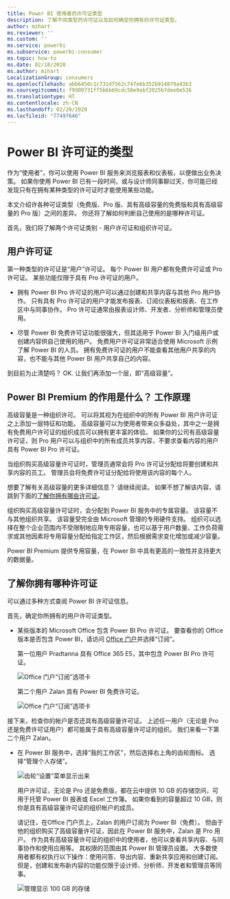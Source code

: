 ```yaml
---
title: Power BI 使用者的许可证类型
description: 了解不同类型的许可证以及如何确定你拥有的许可证类型。
author: mihart
ms.reviewer: ''
ms.custom: ''
ms.service: powerbi
ms.subservice: powerbi-consumer
ms.topic: how-to
ms.date: 02/18/2020
ms.author: mihart
LocalizationGroup: consumers
ms.openlocfilehash: abb6450c1c731df562c747e6b352b914879a43b3
ms.sourcegitcommit: f9909731ff5b6b69cdc58e9abf2025b7dee0e536
ms.translationtype: HT
ms.contentlocale: zh-CN
ms.lasthandoff: 02/20/2020
ms.locfileid: "77497646"
---
```

# <a name="types-of-power-bi-licenses"></a>Power BI 许可证的类型
作为“使用者”，你可以使用 Power BI 服务来浏览报表和仪表板，以便做出业务决策。 如果你使用 Power BI 已有一段时间，或与设计师同事聊过天，你可能已经发现只有在拥有某种类型的许可证时才能使用某些功能。 

本文介绍许各种可证类型（免费版、Pro 版、具有高级容量的免费版和具有高级容量的 Pro 版）之间的差异。 你还将了解如何判断自己使用的是哪种许可证。  

首先，我们将了解两个许可证类别 - 用户许可证和组织许可证。 

## <a name="user-licenses"></a>用户许可证
第一种类型的许可证是“用户”许可证。 每个 Power BI 用户都有免费许可证或 Pro 许可证。 某些功能仅限于具有 Pro 许可证的用户。  

- 拥有 Power BI Pro 许可证的用户可以通过创建和共享内容与其他 Pro 用户协作。 只有具有 Pro 许可证的用户才能发布报表、订阅仪表板和报表、在工作区中与同事协作。 Pro 许可证通常由报表设计师、开发者、分析师和管理员使用。


- 尽管 Power BI 免费许可证功能很强大，但其适用于 Power BI 入门级用户或创建内容供自己使用的用户。 免费用户许可证非常适合使用 Microsoft 示例了解 Power BI 的人员。 拥有免费许可证的用户不能查看其他用户共享的内容，也不能与其他 Power BI 用户共享自己的内容。  

到目前为止清楚吗？  OK. 让我们再添加一个层，即“高级容量”。

## <a name="what-does-power-bi-premium-do-how-does-it-work"></a>Power BI Premium 的作用是什么？ 工作原理
高级容量是一种组织许可。 可以将其视为在组织中的所有 Power BI 用户许可证之上添加一层特征和功能。 高级容量可以为使用者带来众多益处，其中之一是拥有免费用户许可证的组织成员可以拥有更丰富的体验。 如果你的公司有高级容量许可证，则 Pro 用户可以与组织中的所有成员共享内容，不要求查看内容的用户具有 Power BI Pro 许可证。   

当组织购买高级容量许可证时，管理员通常会将 Pro 许可证分配给将要创建和共享内容的员工。 管理员会将免费许可证分配给将使用该内容的每个人。  

想要了解有关高级容量的更多详细信息？ 请继续阅读。 如果不想了解该内容，请跳到下面的[了解你拥有哪些许可证](#find-out-which-license-you-have)。

组织购买高级容量许可证时，会分配到 Power BI 服务中的专属容量。 该容量不与其他组织共享。 该容量受完全由 Microsoft 管理的专用硬件支持。 组织可以选择在整个企业范围内不受限制地应用专用容量，也可以基于用户数量、工作负荷需求或其他因素将专用容量分配给指定工作区，然后根据需求变化增加或减少容量。

Power BI Premium 提供专用容量，在 Power BI 中具有更高的一致性并支持更大的数据量。 


## <a name="find-out-which-license-you-have"></a>了解你拥有哪种许可证
可以通过多种方式查阅 Power BI 许可证信息。 

首先，确定你所拥有的用户许可证类型。

- 某些版本的 Microsoft Office 包含 Power BI Pro 许可证。  要查看你的 Office 版本是否包含 Power BI，请访问 [Office 门户](https://portal.office.com/account)并选择“订阅”。

    第一位用户 Pradtanna 具有 Office 365 E5，其中包含 Power BI Pro 许可证。

    ![Office 门户“订阅”选项卡](media/end-user-license/power-bi-license-office.png)

    第二个用户 Zalan 具有 Power BI 免费许可证。 

    ![Office 门户“订阅”选项卡](media/end-user-license/power-bi-license-free.png)

接下来，检查你的帐户是否还具有高级容量许可证。 上述任一用户（无论是 Pro 还是免费许可证用户）都可能属于具有高级容量许可证的组织。  我们来看一下第二个用户 Zalan。  

- 在 Power BI 服务中，选择“我的工作区”，然后选择右上角的齿轮图标。 选择“管理个人存储”。

    ![齿轮“设置”菜单显示出来](media/end-user-license/power-bi-license-personal.png)

    用户许可证，无论是 Pro 还是免费版，都在云中提供 10 GB 的存储空间，可用于托管 Power BI 报表或 Excel 工作簿。 如果你看到的容量超过 10 GB，则你是具有高级容量许可证的组织帐户的成员。

    请记住，在Office 门户页上，Zalan 的用户订阅为 Power BI（免费）。 但由于他的组织购买了高级容量许可证，因此在 Power BI 服务中，Zalan 是 Pro 用户。 作为具有高级容量许可证的组织中的使用者，他可以查看共享内容、与同事协作和使用应用等。 其权限的范围由其 Power BI 管理员设置。 大多数使用者都有权执行以下操作：使用问答、导出内容、重新共享应用和创建订阅。  但是，创建和发布新内容的功能仅限于设计师、分析师、开发者和管理员等同事。   <!-- how can he be Pro if I assigned him a Free account in the O365 portal?  Is he a Pro user with consumer permissions? -->

    ![管理显示 100 GB 的存储](media/end-user-license/power-bi-license-100gb.png)
